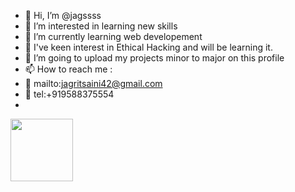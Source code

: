 - 👋 Hi, I’m @jagssss
- 👀 I’m interested in learning new skills
- 🌱 I’m currently learning web developement
- 🫰 I've keen interest in Ethical Hacking and will be learning it.
- 💞️ I’m going to upload my projects minor to major on this profile
- 📫 How to reach me : 
- 📨 mailto:jagritsaini42@gmail.com
- 📲 tel:+919588375554
- 
<a href="URL_REDIRECT" target="blank"><img align="center" src="https://media.licdn.com/dms/image/D4D03AQE3heVYOoLRyw/profile-displayphoto-shrink_400_400/0/1670257843240?e=1691625600&v=beta&t=-0aiWtNhsqB_fqV8-7R6HP98GjUXWI0SU0pSkHGIzmg" height="100" /></a>

<!---
jagssss/jagssss is a ✨ special ✨ repository because its `README.md` (this file) appears on your GitHub profile.
You can click the Preview link to take a look at your changes.
--->
